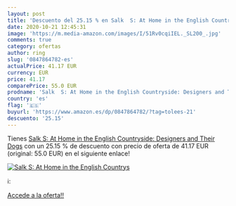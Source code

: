 ```yaml
---
layout: post
title: 'Descuento del 25.15 % en Salk  S: At Home in the English Countrys'
date: 2020-10-21 12:45:31
image: 'https://m.media-amazon.com/images/I/51Rv0cqiIEL._SL200_.jpg'
comments: true
category: ofertas
author: ring
slug: '0847864782-es'
actualPrice: 41.17 EUR
currency: EUR
price: 41.17
comparePrice: 55.0 EUR
prodname: 'Salk  S: At Home in the English Countryside: Designers and Their Dogs'
country: 'es'
flag: '🇪🇸'
buyurl: 'https://www.amazon.es/dp/0847864782/?tag=tolees-21'
descuento: '25.15'
---
```


Tienes [Salk  S: At Home in the English Countryside: Designers and Their Dogs](https://www.amazon.es/dp/0847864782/?tag=tolees-21) con un 25.15 % de descuento con precio de oferta de 41.17 EUR (original: 55.0 EUR) en el siguiente enlace!

[![Salk  S: At Home in the English Countrys](https://m.media-amazon.com/images/I/51Rv0cqiIEL._SL200_.jpg)](https://www.amazon.es/dp/0847864782/?tag=tolees-21)

ℹ️:


[Accede a la oferta!!](https://www.amazon.es/dp/0847864782/?tag=tolees-21)
